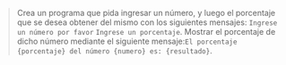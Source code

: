 > Crea un programa que pida ingresar un número, y luego el porcentaje que se desea obtener del mismo con los siguientes mensajes: `Ingrese un número por favor` `Ingrese un porcentaje`. Mostrar el porcentaje de dicho número mediante el siguiente mensaje:`El porcentaje {porcentaje} del número {numero} es: {resultado}`.

<style>
  .mu-browser {
    display: none;
  }
</style>